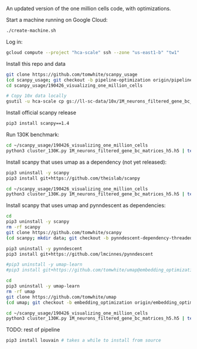 An updated version of the one million cells code, with optimizations.

Start a machine running on Google Cloud:

```bash
./create-machine.sh
```

Log in:

```bash
gcloud compute --project "hca-scale" ssh --zone "us-east1-b" "tw1"
```

Install this repo and data

```bash
git clone https://github.com/tomwhite/scanpy_usage
(cd scanpy_usage; git checkout -b pipeline-optimization origin/pipeline-optimization)
cd scanpy_usage/190426_visualizing_one_million_cells

# Copy 10x data locally
gsutil -u hca-scale cp gs://ll-sc-data/10x/1M_neurons_filtered_gene_bc_matrices_h5.h5 1M_neurons_filtered_gene_bc_matrices_h5.h5
```

Install official scanpy release

```bash
pip3 install scanpy==1.4
```

Run 130K benchmark:

```bash
cd ~/scanpy_usage/190426_visualizing_one_million_cells
python3 cluster_130K.py 1M_neurons_filtered_gene_bc_matrices_h5.h5 | tee logfile_130K_scanpy14.txt
```

Install scanpy that uses umap as a dependency (not yet released):

```bash
pip3 uninstall -y scanpy
pip3 install git+https://github.com/theislab/scanpy

cd ~/scanpy_usage/190426_visualizing_one_million_cells
python3 cluster_130K.py 1M_neurons_filtered_gene_bc_matrices_h5.h5 | tee logfile_130K_scanpy_umap.txt
```

Install scanpy that uses umap and pynndescent as dependencies:

```bash
cd
pip3 uninstall -y scanpy
rm -rf scanpy
git clone https://github.com/tomwhite/scanpy
(cd scanpy; mkdir data; git checkout -b pynndescent-dependency-threaded origin/pynndescent-dependency-threaded; pip3 install -e .)

pip3 uninstall -y pynndescent
pip3 install git+https://github.com/lmcinnes/pynndescent

#pip3 uninstall -y umap-learn
#pip3 install git+https://github.com/tomwhite/umap@embedding_optimization

cd
pip3 uninstall -y umap-learn
rm -rf umap
git clone https://github.com/tomwhite/umap
(cd umap; git checkout -b embedding_optimization origin/embedding_optimization; pip3 install -e .)

cd ~/scanpy_usage/190426_visualizing_one_million_cells
python3 cluster_130K.py 1M_neurons_filtered_gene_bc_matrices_h5.h5 | tee logfile_130K_scanpy_optimized.txt
```

TODO: rest of pipeline

```bash
pip3 install louvain # takes a while to install from source
```